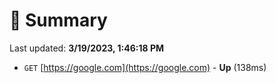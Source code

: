 # 📖 Summary
Last updated: **3/19/2023, 1:46:18 PM**

- `GET` [https://google.com](https://google.com) - **Up** (138ms)
